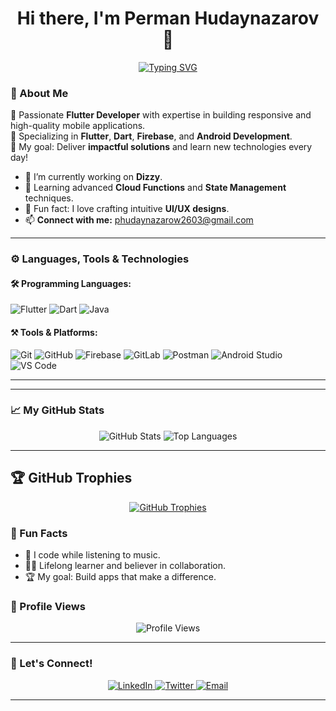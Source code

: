 <h1 align="center">Hi there, I'm Perman Hudaynazarov 👋</h1>

<p align="center">
  <a href="https://github.com/Petya2603">
    <img src="https://readme-typing-svg.demolab.com?font=Fira+Code&size=26&pause=1000&color=006400&center=true&vCenter=true&width=600&lines=✨+Welcome+to+My+GitHub+Profile!+✨;🚀+Flutter+Developer+%7C+Dart+%7C+Firebase;🔥+Building+Scalable+Mobile+Apps;🌟+Always+Learning+%7C+Always+Improving;💻+Open+Source+Contributor+%7C+Tech+Enthusiast" alt="Typing SVG" />
  </a>
</p>

### 🚀 About Me

🌟 Passionate **Flutter Developer** with expertise in building responsive and high-quality mobile applications.  
📱 Specializing in **Flutter**, **Dart**, **Firebase**, and **Android Development**.  
🎯 My goal: Deliver **impactful solutions** and learn new technologies every day!  

- 🔭 I’m currently working on **Dizzy**.
- 🌱 Learning advanced **Cloud Functions** and **State Management** techniques.
- 🎨 Fun fact: I love crafting intuitive **UI/UX designs**.
- 📫 **Connect with me:** phudaynazarow2603@gmail.com

---

### ⚙️ **Languages, Tools & Technologies**

#### 🛠️ Programming Languages:
<p align="left">
  <img src="https://img.shields.io/badge/Flutter-%2302569B.svg?style=for-the-badge&logo=flutter&logoColor=white" alt="Flutter" />
  <img src="https://img.shields.io/badge/Dart-%230175C2.svg?style=for-the-badge&logo=dart&logoColor=white" alt="Dart" />
  <img src="https://img.shields.io/badge/Java-%23ED8B00.svg?style=for-the-badge&logo=java&logoColor=white" alt="Java" />
</p>

#### ⚒️ Tools & Platforms:
<p align="left">
  <img src="https://img.shields.io/badge/Git-%23F05033.svg?style=for-the-badge&logo=git&logoColor=white" alt="Git" />
  <img src="https://img.shields.io/badge/GitHub-%23181717.svg?style=for-the-badge&logo=github&logoColor=white" alt="GitHub" />
  <img src="https://img.shields.io/badge/Firebase-%23FFCA28.svg?style=for-the-badge&logo=firebase&logoColor=black" alt="Firebase" />
  <img src="https://img.shields.io/badge/GitLab-%23FC6D26.svg?style=for-the-badge&logo=gitlab&logoColor=white" alt="GitLab" />
  <img src="https://img.shields.io/badge/Postman-%23FF6C37.svg?style=for-the-badge&logo=postman&logoColor=white" alt="Postman" />
  <img src="https://img.shields.io/badge/Android%20Studio-%233DDC84.svg?style=for-the-badge&logo=android-studio&logoColor=white" alt="Android Studio" />
  <img src="https://img.shields.io/badge/VS%20Code-%23007ACC.svg?style=for-the-badge&logo=visual-studio-code&logoColor=white" alt="VS Code" />
</p>

---
---

### 📈 My GitHub Stats
<div align="center">
  <img src="https://github-readme-stats.vercel.app/api?username=Petya2603&show_icons=true&theme=radical" alt="GitHub Stats" />
  <img src="https://github-readme-stats.vercel.app/api/top-langs/?username=Petya2603&layout=compact&theme=radical" alt="Top Languages" />
</div>


---

## 🏆 GitHub Trophies
<p align="center">
  <a href="https://github.com/ryo-ma/github-profile-trophy">
    <img src="https://github-profile-trophy.vercel.app/?username=Petya2603&theme=onedark&no-frame=true&no-bg=false&row=2&column=3&margin-w=15&margin-h=15" alt="GitHub Trophies" />
  </a>
</p>


### 🎯 Fun Facts
- 🎵 I code while listening to music.  
- 🧑‍🎓 Lifelong learner and believer in collaboration.  
- 🏆 My goal: Build apps that make a difference.  

### 🏅 Profile Views
<p align="center">
  <img src="https://komarev.com/ghpvc/?username=Petya2603&color=blue&style=for-the-badge" alt="Profile Views" />
</p>

---

### 🤝 Let's Connect!
<p align="center">
  <a href="" target="_blank">
    <img src="https://img.shields.io/badge/LinkedIn-%230077B5.svg?style=for-the-badge&logo=linkedin&logoColor=white" alt="LinkedIn" />
  </a>
  <a href="" target="_blank">
    <img src="https://img.shields.io/badge/Twitter-%231DA1F2.svg?style=for-the-badge&logo=twitter&logoColor=white" alt="Twitter" />
  </a>
  <a href="phudaynazarow2603@gmail.com" target="_blank">
    <img src="https://img.shields.io/badge/Email-%23D14836.svg?style=for-the-badge&logo=gmail&logoColor=white" alt="Email" />
  </a>
</p>

---
